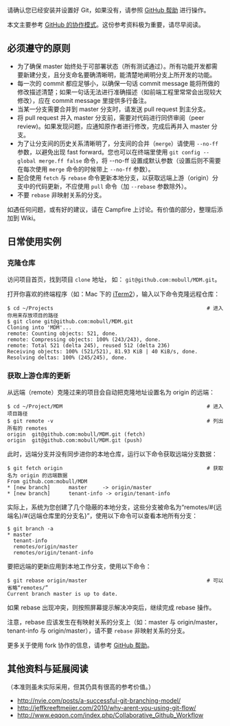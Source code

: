 请确认您已经安装并设置好 Git，如果没有，请参照 [GitHub 帮助](https://help.github.com/articles/set-up-git) 进行操作。

本文主要参考 [GitHub 的协作模式](http://scottchacon.com/2011/08/31/github-flow.html)。这份参考资料极为重要，请尽早阅读。

## 必须遵守的原则

* 为了确保 master 始终处于可部署状态（所有测试通过）。所有功能开发都需要新建分支，且分支命名要确清晰明，能清楚地阐明分支上所开发的功能。
* 每一次的 commit 都应足够小，以确保一句话 commit message 能将所做的修改描述清楚；如果一句话无法进行准确描述（如前端工程里常常会出现较大修改），应在 commit message 里提供多行备注。
* 当某一分支需要合并到 master 分支时，请发送 pull request 到主分支。
* 将 pull request 并入 master 分支前，需要对代码进行同侪审阅（peer review)。如果发现问题，应通知原作者进行修改，完成后再并入 master 分支。
* 为了让分支间的历史关系清晰明了，分支间的合并（`merge`）请使用 `--no-ff` 参数，以避免出现 fast forward。您也可以在终端里使用 `git config --global merge.ff false` 命令，将 --no-ff 设置成默认参数（设置后则不需要在每次使用 `merge` 命令的时候带上 `--no-ff` 参数）。
* 配合使用 `fetch` 与 `rebase` 命令更新本地分支，以获取远端上游（origin）分支中的代码更新，不应使用 `pull` 命令（加 `--rebase` 参数除外）。
* 不要 `rebase` 非映射关系的分支。

如遇任何问题，或有好的建议，请在 Campfire 上讨论。有价值的部分，整理后添加到 Wiki。

## 日常使用实例

### 克隆仓库

访问项目首页，找到项目 `clone` 地址， 如： `git@github.com:mobull/MDM.git`。

打开你喜欢的终端程序（如：Mac 下的 [iTerm2](www.iterm2.com)），输入以下命令克隆远程仓库：

    $ cd ~/Projects                                                  # 进入你用来存放项目的路径
    $ git clone git@github.com:mobull/MDM.git
    Cloning into 'MDM'...
    remote: Counting objects: 521, done.
    remote: Compressing objects: 100% (243/243), done.
    remote: Total 521 (delta 245), reused 512 (delta 236)
    Receiving objects: 100% (521/521), 81.93 KiB | 40 KiB/s, done.
    Resolving deltas: 100% (245/245), done.

### 获取上游仓库的更新

从远端（remote）克隆过来的项目会自动把克隆地址设置名为 origin 的远端：

    $ cd ~/Project/MDM                                               # 进入项目路径
    $ git remote -v                                                  # 列出所有的 remotes
    origin	git@github.com:mobull/MDM.git (fetch)
    origin	git@github.com:mobull/MDM.git (push)

此时，远端分支并没有同步进你的本地仓库，运行以下命令获取远端分支数据：

    $ git fetch origin                                               # 获取名为 origin 的远端数据
    From github.com:mobull/MDM
    * [new branch]      master     -> origin/master
    * [new branch]      tenant-info -> origin/tenant-info

实际上，系统为您创建了几个隐蔽的本地分支，这些分支被命名为“remotes/#{远端名}/#{远端仓库里的分支名}”，使用以下命令可以查看本地所有分支：

    $ git branch -a
    * master
      tenant-info
      remotes/origin/master
      remotes/origin/tenant-info

要把远端的更新应用到本地工作分支，使用以下命令：

    $ git rebase origin/master                                       # 可以省略“remotes/”
    Current branch master is up to date.

如果 rebase 出现冲突，则按照屏幕提示解决冲突后，继续完成 rebase 操作。

注意，rebase 应该发生在有映射关系的分支上（如：master 与 origin/master，tenant-info 与 origin/master），请不要 `rebase` 非映射关系的分支。

更多关于使用 fork 协作的信息，请参考 [GitHub 帮助](https://help.github.com/articles/fork-a-repo)。

## 其他资料与延展阅读

（本准则虽未实际采用，但其仍具有很高的参考价值。）

* http://nvie.com/posts/a-successful-git-branching-model/
* http://jeffkreeftmeijer.com/2010/why-arent-you-using-git-flow/
* http://www.eqqon.com/index.php/Collaborative_Github_Workflow
